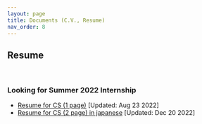 ```yaml
---
layout: page
title: Documents (C.V., Resume)
nav_order: 8
---
```


## Resume

<br>

###  Looking for Summer 2022 Internship 
- [Resume for CS (1 page)](../images/en_cv_202207.pdf) [Updated: Aug 23 2022]
- [Resume for CS (2 page) in japanese](../images/ja_cv_202212.pdf) [Updated: Dec 20 2022]